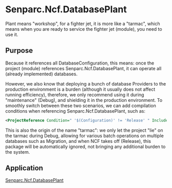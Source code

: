 # Senparc.Ncf.DatabasePlant

Plant means "workshop", for a fighter jet, it is more like a "tarmac", which means when you are ready to service the fighter jet (module), you need to use it.

## Purpose

Because it references all DatabaseConfiguration, this means: once the project (module) references Senparc.Ncf.DatabasePlant, it can operate all (already implemented) databases.

However, we also know that deploying a bunch of database Providers to the production environment is a burden (although it usually does not affect running efficiency),
therefore, we only recommend using it during "maintenance" (Debug), and shielding it in the production environment. To smoothly switch between these two scenarios, we can add compilation conditions when referencing Senparc.Ncf.DatabasePlant, such as:

```XML
<ProjectReference Condition=" '$(Configuration)' != 'Release' " Include="..\..\..\Basic\Senparc.Ncf.DatabasePlant\Senparc.Ncf.DatabasePlant.csproj" />
```

This is also the origin of the name "tarmac": we only let the project "lie" on the tarmac during Debug, allowing for various batch operations on multiple databases such as Migration,
and when NCF takes off (Release), this package will be automatically ignored, not bringing any additional burden to the system.

## Application

[Senparc.Ncf.DatabasePlant](/start/database/database_plant.html)
